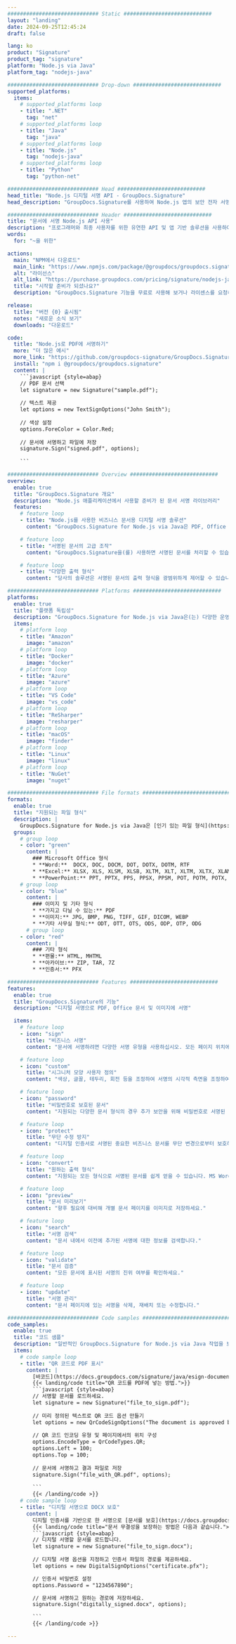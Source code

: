```yaml
---
############################# Static ############################
layout: "landing"
date: 2024-09-25T12:45:24
draft: false

lang: ko
product: "Signature"
product_tag: "signature"
platform: "Node.js via Java"
platform_tag: "nodejs-java"

############################# Drop-down ############################
supported_platforms:
  items:
    # supported_platforms loop
    - title: ".NET"
      tag: "net"
    # supported_platforms loop
    - title: "Java"
      tag: "java"
    # supported_platforms loop
    - title: "Node.js"
      tag: "nodejs-java" 
    # supported_platforms loop
    - title: "Python"
      tag: "python-net" 

############################# Head ############################
head_title: "Node.js 디지털 서명 API - GroupDocs.Signature"
head_description: "GroupDocs.Signature를 사용하여 Node.js 앱의 보안 전자 서명을 통합하세요. 문서 서명 작업 흐름을 쉽고 효율적으로 간소화하세요."

############################# Header ############################
title: "문서에 서명 Node.js API 사용"
description: "프로그래머와 최종 사용자를 위한 유연한 API 및 앱 기반 솔루션을 사용하여 모든 플랫폼에서 디지털 문서 및 이미지에 서명하십시오."
words:
  for: "~을 위한"

actions:
  main: "NPM에서 다운로드"
  main_link: "https://www.npmjs.com/package/@groupdocs/groupdocs.signature/"
  alt: "라이선스"
  alt_link: "https://purchase.groupdocs.com/pricing/signature/nodejs-java/"
  title: "시작할 준비가 되셨나요?"
  description: "GroupDocs.Signature 기능을 무료로 사용해 보거나 라이센스를 요청하세요"

release:
  title: "버전 {0} 출시됨"
  notes: "새로운 소식 보기"
  downloads: "다운로드"

code:
  title: "Node.js로 PDF에 서명하기"
  more: "더 많은 예시"
  more_link: "https://github.com/groupdocs-signature/GroupDocs.Signature-for-Node.js-via-Java/"
  install: "npm i @groupdocs/groupdocs.signature"
  content: |
    ```javascript {style=abap}   
    // PDF 문서 선택
    let signature = new Signature("sample.pdf");
    
    // 텍스트 제공
    let options = new TextSignOptions("John Smith");
    
    // 색상 설정
    options.ForeColor = Color.Red;
    
    // 문서에 서명하고 파일에 저장
    signature.Sign("signed.pdf", options);
    
    ```

############################# Overview ############################
overview:
  enable: true
  title: "GroupDocs.Signature 개요"
  description: "Node.js 애플리케이션에서 사용할 준비가 된 문서 서명 라이브러리"
  features:
    # feature loop
    - title: "Node.js를 사용한 비즈니스 문서용 디지털 서명 솔루션"
      content: "GroupDocs.Signature for Node.js via Java은 PDF, Office 문서 및 이미지에 대한 포괄적인 디지털 서명 옵션 세트를 제공합니다. 텍스트, 바코드, 이미지, 디지털 인증서 및 메타데이터를 사용할 수 있습니다. 간소화된 문서 처리로 효율성이 보장됩니다."

    # feature loop
    - title: "서명된 문서의 고급 조작"
      content: "GroupDocs.Signature을(를) 사용하면 서명된 문서를 처리할 수 있습니다. 다양한 기준을 사용하여 서명을 검색하고 유효성을 검사합니다. 또한, 상세한 문서 정보를 추출하거나 페이지의 미리보기 이미지를 생성합니다."

    # feature loop
    - title: "다양한 출력 형식"
      content: "당사의 솔루션은 서명된 문서의 출력 형식을 광범위하게 제어할 수 있습니다. 모든 페이지에 서명을 정확하게 배치하고 모양을 사용자 정의하세요. 서명된 문서를 지원되는 다양한 형식으로 저장하고 선택적으로 비밀번호로 보안을 설정하세요."

############################# Platforms ############################
platforms:
  enable: true
  title: "플랫폼 독립성"
  description: "GroupDocs.Signature for Node.js via Java은(는) 다양한 운영 체제로 문서 처리를 수행합니다."
  items:
    # platform loop
    - title: "Amazon"
      image: "amazon"
    # platform loop
    - title: "Docker"
      image: "docker"
    # platform loop
    - title: "Azure"
      image: "azure"
    # platform loop
    - title: "VS Code"
      image: "vs_code"
    # platform loop
    - title: "ReSharper"
      image: "resharper"
    # platform loop
    - title: "macOS"
      image: "finder"
    # platform loop
    - title: "Linux"
      image: "linux"
    # platform loop
    - title: "NuGet"
      image: "nuget"

############################# File formats ############################
formats:
  enable: true
  title: "지원되는 파일 형식"
  description: |
    GroupDocs.Signature for Node.js via Java은 [인기 있는 파일 형식](https://docs.groupdocs.com/signature/java/supported-document-formats/)에 대한 작업을 용이하게 합니다.
  groups:
    # group loop
    - color: "green"
      content: |
        ### Microsoft Office 형식
        * **Word:**  DOCX, DOC, DOCM, DOT, DOTX, DOTM, RTF
        * **Excel:** XLSX, XLS, XLSM, XLSB, XLTM, XLT, XLTM, XLTX, XLAM, SXC, SpreadsheetML
        * **PowerPoint:** PPT, PPTX, PPS, PPSX, PPSM, POT, POTM, POTX, PPTM
    # group loop
    - color: "blue"
      content: |
        ### 이미지 및 기타 형식
        * **가지고 다닐 수 있는:** PDF
        * **이미지:** JPG, BMP, PNG, TIFF, GIF, DICOM, WEBP
        * **기타 사무실 형식:** ODT, OTT, OTS, ODS, ODP, OTP, ODG
      # group loop
    - color: "red"
      content: |
        ### 기타 형식
        * **편물:** HTML, MHTML
        * **아카이브:** ZIP, TAR, 7Z
        * **인증서:** PFX

############################# Features ############################
features:
  enable: true
  title: "GroupDocs.Signature의 기능"
  description: "디지털 서명으로 PDF, Office 문서 및 이미지에 서명"

  items:
    # feature loop
    - icon: "sign"
      title: "비즈니스 서명"
      content: "문서에 서명하려면 다양한 서명 유형을 사용하십시오. 모든 페이지 위치에 디지털 서명을 정확하게 배치합니다."

    # feature loop
    - icon: "custom"
      title: "시그니처 모양 사용자 정의"
      content: "색상, 글꼴, 테두리, 회전 등을 조정하여 서명의 시각적 측면을 조정하여 원하는 결과를 얻으세요."

    # feature loop
    - icon: "password"
      title: "비밀번호로 보호된 문서"
      content: "지원되는 다양한 문서 형식의 경우 추가 보안을 위해 비밀번호로 서명된 문서를 보호하세요."

    # feature loop
    - icon: "protect"
      title: "무단 수정 방지"
      content: "디지털 인증서로 서명된 중요한 비즈니스 문서를 무단 변경으로부터 보호하세요."

    # feature loop
    - icon: "convert"
      title: "원하는 출력 형식"
      content: "지원되는 모든 형식으로 서명된 문서를 쉽게 얻을 수 있습니다. MS Word 문서를 PDF 형식으로 쉽게 변환하세요."

    # feature loop
    - icon: "preview"
      title: "문서 미리보기"
      content: "향후 필요에 대비해 개별 문서 페이지를 이미지로 저장하세요."

    # feature loop
    - icon: "search"
      title: "서명 검색"
      content: "문서 내에서 이전에 추가된 서명에 대한 정보를 검색합니다."

    # feature loop
    - icon: "validate"
      title: "문서 검증"
      content: "모든 문서에 표시된 서명의 진위 여부를 확인하세요."

    # feature loop
    - icon: "update"
      title: "서명 관리"
      content: "문서 페이지에 있는 서명을 삭제, 재배치 또는 수정합니다."

############################# Code samples ############################
code_samples:
  enable: true
  title: "코드 샘플"
  description: "일반적인 GroupDocs.Signature for Node.js via Java 작업을 보여주는 예시"
  items:
    # code sample loop
    - title: "QR 코드로 PDF 표시"
      content: |
        [바코드](https://docs.groupdocs.com/signature/java/esign-document-with-qr-code-signature/)를 특정 PDF 문서 페이지에 통합하면 비즈니스 프로세스를 간소화할 수 있습니다. 이 섹션에서는 GroupDocs.Signature for Node.js via Java을(를) 사용하여 QR 코드를 추가하는 예를 제공합니다.
        {{< landing/code title="QR 코드를 PDF에 넣는 방법.">}}
        ```javascript {style=abap}
        // 서명할 문서를 로드하세요.
        let signature = new Signature("file_to_sign.pdf");
        
        // 미리 정의된 텍스트로 QR 코드 옵션 만들기
        let options = new QrCodeSignOptions("The document is approved by John Smith");
        
        // QR 코드 인코딩 유형 및 페이지에서의 위치 구성
        options.EncodeType = QrCodeTypes.QR;
        options.Left = 100;
        options.Top = 100;
            
        // 문서에 서명하고 결과 파일로 저장
        signature.Sign("file_with_QR.pdf", options);
        
        ```
        {{< /landing/code >}}
    # code sample loop
    - title: "디지털 서명으로 DOCX 보호"
      content: |
        디지털 인증서를 기반으로 한 서명으로 [문서를 보호](https://docs.groupdocs.com/signature/java/esign-document-with-digital-signature/)하세요. 디지털 서명은 내용 변경으로부터 비즈니스 문서를 보호합니다.
        {{< landing/code title="문서 무결성을 보장하는 방법은 다음과 같습니다.">}}
        ```javascript {style=abap}   
        // 디지털 서명할 문서를 로드합니다.
        let signature = new Signature("file_to_sign.docx");
        
        // 디지털 서명 옵션을 지정하고 인증서 파일의 경로를 제공하세요.
        let options = new DigitalSignOptions("certificate.pfx");

        // 인증서 비밀번호 설정
        options.Password = "1234567890";

        // 문서에 서명하고 원하는 경로에 저장하세요.
        signature.Sign("digitally_signed.docx", options);

        ```
        {{< /landing/code >}}

---
```

